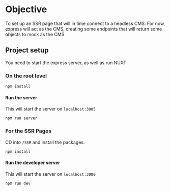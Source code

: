 # Objective

To set up an SSR page that will in time connect to a headless CMS. For now, express will act as the CMS, creating some endpoints that will return some objects to mock as the CMS

## Project setup

You need to start the express server, as well as run NUXT

### On the root level

```
npm install
```

#### Run the server

This will start the server on `localhost:3005`

```
npm run server
```

### For the SSR Pages

CD into `/SSR` and install the packages.

```
npm install
```

#### Run the developer server

This will start the server on `localhost:3000`

```
npm run dev
```
